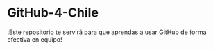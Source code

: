 # GitHub-4-Chile
¡Este repositorio te servirá para que aprendas a usar GitHub de forma efectiva en equipo!
